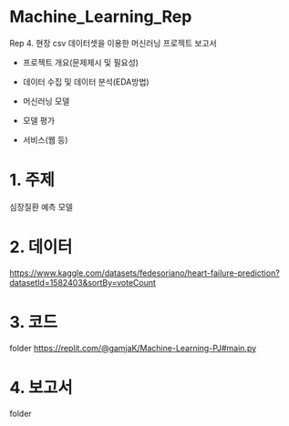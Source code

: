 # Machine_Learning_Rep

Rep 4. 현장 csv 데이터셋을 이용한 머신러닝 프로젝트 보고서

- 프로젝트 개요(문제제시 및 필요성)

- 데이터 수집 및 데이터 분석(EDA방법)

- 머신러닝 모델

- 모델 평가

- 서비스(웹 등)

# 1. 주제
심장질환 예측 모델
# 2. 데이터
https://www.kaggle.com/datasets/fedesoriano/heart-failure-prediction?datasetId=1582403&sortBy=voteCount
# 3. 코드
folder
https://replit.com/@gamjaK/Machine-Learning-PJ#main.py
# 4. 보고서
folder
